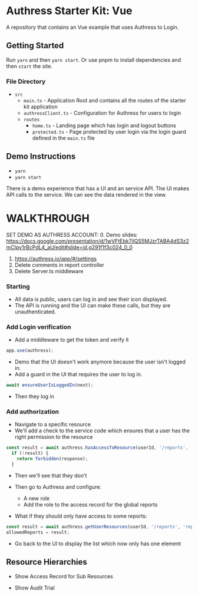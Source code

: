 # Authress Starter Kit: Vue

A repository that contains an Vue example that uses Authress to Login.

## Getting Started

Run `yarn` and then `yarn start`. Or use pnpm to install dependencies and then `start` the site.

### File Directory

* `src`
  * `main.ts` - Application Root and contains all the routes of the starter kit application
  * `authressClient.ts` - Configuration for Authress for users to login
  * `routes`
    * `home.ts` - Landing page which has login and logout buttons
    * `protected.ts` - Page protected by user login via the login guard defined in the `main.ts` file


## Demo Instructions

* `yarn`
* `yarn start`

There is a demo experience that has a UI and an service API. The UI makes API calls to the service. We can see the data rendered in the view.


# WALKTHROUGH

SET DEMO AS AUTHRESS ACCOUNT:
0. Demo slides: https://docs.google.com/presentation/d/1wVFtEbk7ilQS5MJzrTABA4dS3z2mCIpv1rBcPdL4_aU/edit#slide=id.g291f1f3c024_0_0
1. https://authress.io/app/#/settings
2. Delete comments in report controller
3. Delete Server.ts middleware


### Starting
* All data is public, users can log in and see their icon displayed.
* The API is running and the UI can make these calls, but they are unauthenticated.

### Add Login verification
* Add a middleware to get the token and verify it

```js server.ts
app.use(authress);
```

* Demo that the UI doesn't work anymore because the user isn't logged in.
* Add a guard in the UI that requires the user to log in.

```js router.ts
await ensureUserIsLoggedIn(next);
```

* Then they log in

### Add authorization
* Navigate to a specific resource
* We'll add a check to the service code which ensures that a user has the right permission to the resource

```js reportsController.ts
const result = await authress.hasAccessToResource(userId, '/reports', 'reports:get');
  if (!result) {
    return forbidden(response);
  }
```

* Then we'll see that they don't
* Then go to Authress and configure:
  * A new role
  * Add the role to the access record for the global reports

* What if they should only have access to some reports:

```js reportsController.ts
const result = await authress.getUserResources(userId, '/reports', 'reports:get');
allowedReports = result;
```
* Go back to the UI to display the list which now only has one element

## Resource Hierarchies
* Show Access Record for Sub Resources

* Show Audit Trial
